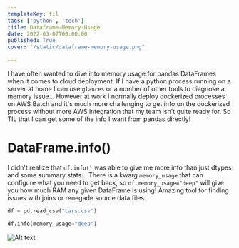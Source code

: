 ```yaml
---
templateKey: til
tags: ['python', 'tech']
title: Dataframe-Memory-Usage
date: 2022-03-07T00:00:00
published: True
cover: "/static/dataframe-memory-usage.png"

---
```



I have often wanted to dive into memory usage for pandas DataFrames when it comes to cloud deployment.
If I have a python process running on a server at home I can use `glances` or a number of other tools to diagnose a memory issue...
However at work I normally deploy dockerized processes on AWS Batch and it's much more challenging to get info on the dockerized process without more AWS integration that my team isn't quite ready for.
So TIL that I can get some of the info I want from pandas directly!

# DataFrame.info()

I didn't realize that `df.info()` was able to give me more info than just dtypes and some summary stats...
There is a kwarg `memory_usage` that can configure what you need to get back, so `df.memory_usage="deep"` will give you how much RAM any given DataFrame is using!
Amazing tool for finding issues with joins or renegade source data files.

```python
df = pd.read_csv("cars.csv")

df.info(memory_usage="deep")
```

![Alt text](/images/df-memory-usage.png "DF memory")

